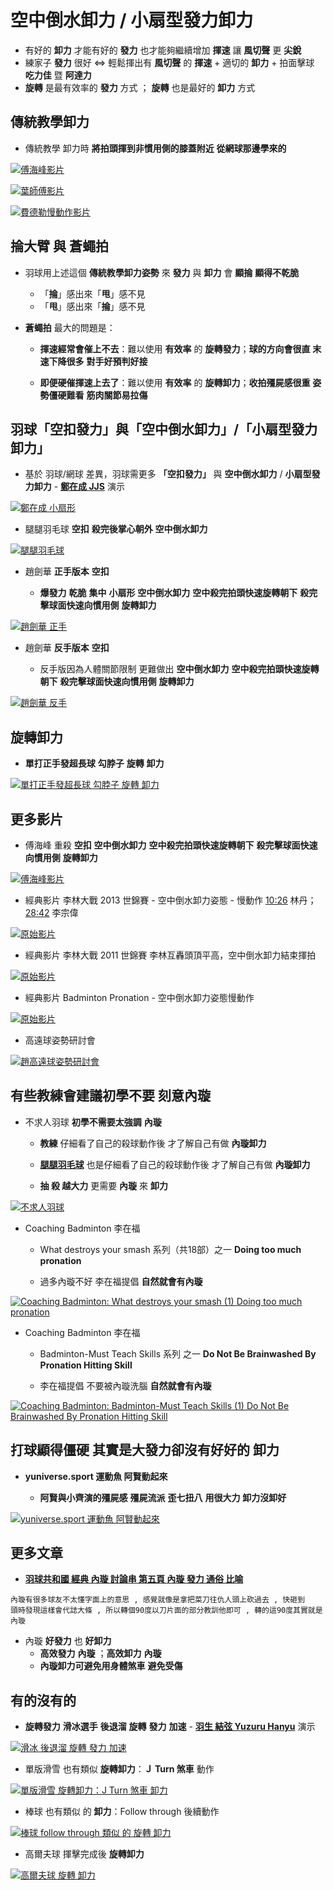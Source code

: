 # **空中倒水卸力 / 小扇型發力卸力**

- 有好的 **卸力** 才能有好的 **發力** 也才能夠繼續增加 **揮速** 讓 **風切聲** 更 **尖銳**
- 練家子 **發力** 很好 <=> 輕鬆揮出有 **風切聲** 的 **揮速** + 適切的 **卸力** + 拍面擊球 **吃力佳** 暨 **阿達力**
- **旋轉** 是最有效率的 **發力** 方式 ； **旋轉** 也是最好的 **卸力** 方式

## 傳統教學卸力

- 傳統教學 卸力時 **將拍頭揮到非慣用側的膝蓋附近**  **從網球那邊學來的**

[![傅海峰影片](fu.hai.feng.old.school.png)](https://youtu.be/eH6qFJoySf8/?t=35s)

[![葉師傅影片](ye.xiang.xiang.png)](https://youtu.be/krp1HTkk-Y0/?t=80s)

[![費德勒慢動作影片](https://img.youtube.com/vi/mKXtVQnqhB4/0.jpg)](https://youtu.be/mKXtVQnqhB4/?t=1s)

## **掄大臂** 與 **蒼蠅拍**

- 羽球用上述這個 **傳統教學卸力姿勢** 來 **發力** 與 **卸力** 會 **顯掄** **顯得不乾脆**
 
  * 「**掄**」感出來「**甩**」感不見
  * 「**甩**」感出來「**掄**」感不見

- **蒼蠅拍** 最大的問題是：

  * **揮速經常會催上不去**：難以使用 **有效率** 的 **旋轉發力**；**球的方向會很直** **末速下降很多** **對手好預判好接**

  * **即便硬催揮速上去了**：難以使用 **有效率** 的 **旋轉卸力**；**收拍殭屍感很重** **姿勢僵硬難看** **筋肉關節易拉傷**

## 羽球「空扣發力」與「空中倒水卸力」/「小扇型發力卸力」

- 基於 羽球/網球 差異，羽球需更多 **「空扣發力」** 與 **空中倒水卸力** / **小扇型發力卸力** - [**鄭在成 JJS**](https://zh.wikipedia.org/wiki/%E9%84%AD%E5%9C%A8%E6%88%90) 演示

[![**鄭在成 小扇形**](jjs.sector.png)](https://www.youtube.com/watch?v=1lGObNX8cjY&list=PLoaHBGLRYiU9IBMT8TTzMIcO11LwpC1NE&t=40s)

- 腿腿羽毛球 **空扣** **殺完後掌心朝外**  **空中倒水卸力**

[![**腿腿羽毛球**](tuitui88.png)](https://v.douyin.com/uhlprPfrIx4/)


- 趙劍華 **正手版本** **空扣**

  * **爆發力** **乾脆** **集中** **小扇形** **空中倒水卸力** **空中殺完拍頭快速旋轉朝下** **殺完擊球面快速向慣用側** **旋轉卸力**

[![**趙劍華 正手**](zhao.jianhua.forehand.png)](https://www.youtube.com/watch?v=jQPvtyq2_Jk&t=235s)

- 趙劍華 **反手版本** **空扣**

  * 反手版因為人體關節限制 更難做出 **空中倒水卸力** **空中殺完拍頭快速旋轉朝下** **殺完擊球面快速向慣用側** **旋轉卸力**

[![**趙劍華 反手**](zhao.jianhua.backhand.png)](https://www.youtube.com/watch?v=nqyT3fXiKLw&list=PL41B45E85579647C9&t=594s)

## 旋轉卸力 

- **單打正手發超長球** **勾脖子** **旋轉** **卸力**

[![單打正手發超長球 勾脖子 旋轉 卸力](forehand.serve.high.lift.png)](https://youtu.be/5nYUUgzj0yk/?t=19s)

## 更多影片 

- 傅海峰 重殺 **空扣** **空中倒水卸力** **空中殺完拍頭快速旋轉朝下** **殺完擊球面快速向慣用側** **旋轉卸力**

[![傅海峰影片](fu.hai.feng.png)](https://youtu.be/eH6qFJoySf8/?t=82s)

- 經典影片 李林大戰 2013 世錦賽 - 空中倒水卸力姿態 - 慢動作 [10:26](https://youtu.be/a64pWiUtgJQ/?t=626s) 林丹；[28:42](https://youtu.be/a64pWiUtgJQ/?t=1722s) 李宗偉

[![原始影片](https://img.youtube.com/vi/a64pWiUtgJQ/0.jpg)](https://youtu.be/a64pWiUtgJQ/?t=6300s)

- 經典影片 李林大戰 2011 世錦賽 李林互轟頭頂平高，空中倒水卸力結束揮拍

[![原始影片](lcw.png)](https://youtu.be/WI8Od4jBpUc/?t=1342s)

- 經典影片 Badminton Pronation - 空中倒水卸力姿態慢動作

[![原始影片](https://img.youtube.com/vi/HNVC5PVJyPQ/0.jpg)](https://youtu.be/HNVC5PVJyPQ/?t=267s)

- 高遠球姿勢研討會

[![**趙高遠球姿勢研討會**](clear.discussion.png)](https://www.youtube.com/watch?v=V0cguQyRyOM&t=333s)

## 有些教練會建議初學不要 **刻意內璇**

- 不求人羽球 **初學不需要太強調** **內璇**

  * **教練** 仔細看了自己的殺球動作後 才了解自己有做 **內璇卸力** 
  
  * [**腿腿羽毛球**](https://v.douyin.com/0rdRTq8qs-Y/) 也是仔細看了自己的殺球動作後 才了解自己有做 **內璇卸力** 

  * **抽 殺 越大力** 更需要 **內璇** 來 **卸力**


[![**不求人羽球**](https://img.youtube.com/vi/TjCY7UKiC_s/0.jpg)](https://www.youtube.com/watch?v=TjCY7UKiC_s&t=80s)

- Coaching Badminton 李在福

  * What destroys your smash 系列（共18部）之一 **Doing too much pronation**
  
  * 過多內璇不好 李在福提倡 **自然就會有內璇**

[![**Coaching Badminton: What destroys your smash (1) Doing too much pronation**](https://img.youtube.com/vi/WRS_TgyQOnA/0.jpg)](https://www.youtube.com/watch?v=WRS_TgyQOnA&t=46s)

- Coaching Badminton 李在福

  * Badminton-Must Teach Skills 系列 之一 **Do Not Be Brainwashed By Pronation Hitting Skill**
  
  * 李在福提倡 不要被內璇洗腦 **自然就會有內璇** 

[![**Coaching Badminton: Badminton-Must Teach Skills (1) Do Not Be Brainwashed By Pronation Hitting Skill**](https://img.youtube.com/vi/0M26NwANMfo/0.jpg)](https://www.youtube.com/watch?v=0M26NwANMfo&t=334s)
## 打球顯得僵硬 其實是大發力卻沒有好好的 **卸力** 

- **yuniverse.sport 運動魚 阿賢動起來**

  * **阿賢與小齊演的殭屍感** **殭屍流派** **歪七扭八** **用很大力** **卸力沒卸好**

[![**yuniverse.sport 運動魚 阿賢動起來**](yuniverse.sport.jpg)](https://www.instagram.com/reel/DGk0cDoSt-u/)

## 更多文章 

- [**羽球共和國 經典 內璇 討論串 第五頁 內璇 發力 通俗 比喻**](https://badmintonrepublic.com/phpbb3/viewtopic.php?t=5934&start=80)
```
內璇有很多球友不太懂字面上的意思 , 感覺就像是拿把菜刀往仇人頭上砍過去 , 快砸到
頭時發現這樣會代誌大條 , 所以轉個90度以刀片面的部分教訓他即可 , 轉的這90度其實就是內璇
```
- 內璇 **好發力** 也 **好卸力**
  * **高效發力** **內璇** ；**高效卸力** **內璇** 
  * **內璇卸力可避免用身體煞車** **避免受傷**

## 有的沒有的

- **旋轉發力** **滑冰選手** **後退溜** **旋轉** **發力** **加速** - [**羽生 結弦 Yuzuru Hanyu**](https://zh.wikipedia.org/wiki/%E7%BE%BD%E7%94%9F%E7%B5%90%E5%BC%A6) 演示

[![滑冰 後退溜 旋轉 發力 加速](https://img.youtube.com/vi/23EfsN7vEOA/0.jpg)](https://youtu.be/23EfsN7vEOA/?t=44s)

- 單版滑雪 也有類似 **旋轉卸力**：**Ｊ Turn 煞車** 動作

[![單版滑雪 旋轉卸力：J Turn 煞車 卸力](https://img.youtube.com/vi/HveDAeNHa-I/0.jpg)](https://youtu.be/HveDAeNHa-I/?t=196s)

- 棒球 也有類似 的 **卸力**：Follow through 後續動作

[![棒球 follow through 類似 的 旋轉 卸力](follow.through.baseball.png)](https://youtu.be/bPFTtBnfWas/?t=360s)

- 高爾夫球 揮擊完成後 **旋轉卸力** 

[![高爾夫球 旋轉 卸力](forehand.serve.high.lift.golf.png)](https://youtu.be/LJICUHgLPDk/?t=115s)

